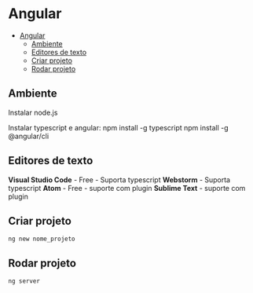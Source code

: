 # Angular

- [Angular](#angular)
    - [Ambiente](#ambiente)
    - [Editores de texto](#editores-de-texto)
    - [Criar projeto](#criar-projeto)
    - [Rodar projeto](#rodar-projeto)

## Ambiente
Instalar node.js

Instalar typescript e angular:
npm install -g typescript
npm install -g @angular/cli

## Editores de texto
**Visual Studio Code** - Free - Suporta typescript
**Webstorm** - Suporta typescript
**Atom** - Free - suporte com plugin
**Sublime Text** - suporte com plugin

## Criar projeto
	ng new nome_projeto

## Rodar projeto
	ng server